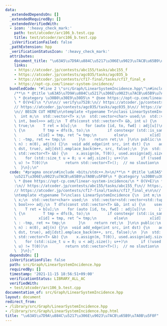 ```yaml
---
data:
  _extendedDependsOn: []
  _extendedRequiredBy: []
  _extendedVerifiedWith:
  - icon: ':heavy_check_mark:'
    path: test/atcoder/arc106_b.test.cpp
    title: test/atcoder/arc106_b.test.cpp
  _isVerificationFailed: false
  _pathExtension: hpp
  _verificationStatusIcon: ':heavy_check_mark:'
  attributes:
    document_title: "\u63A5\u7D9A\u884C\u5217\u306E\u9023\u7ACB\u65B9\u7A0B\u5F0F"
    links:
    - https://atcoder.jp/contests/abc155/tasks/abc155_f
    - https://atcoder.jp/contests/agc035/tasks/agc035_b
    - https://atcoder.jp/contests/cf17-final/tasks/cf17_final_e
    - https://opt-cp.com/linear-system-incidence/
  bundledCode: "#line 2 \"src/Graph/LinearSystemIncidence.hpp\"\n#include <bits/stdc++.h>\n\
    /**\n * @title \u63A5\u7D9A\u884C\u5217\u306E\u9023\u7ACB\u65B9\u7A0B\u5F0F\n\
    \ * @category \u30B0\u30E9\u30D5\n * @see https://opt-cp.com/linear-system-incidence/\n\
    \ * O(V+E)\n */\n\n// verify\u7528:\n// https://atcoder.jp/contests/abc155/tasks/abc155_f\n\
    // https://atcoder.jp/contests/agc035/tasks/agc035_b\n// https://atcoder.jp/contests/cf17-final/tasks/cf17_final_e\n\
    \n// BEGIN CUT HERE\n\ntemplate <typename T>\nclass LinearSystemIncidence {\n\
    \  int m;\n  std::vector<T> x;\n  std::vector<char> used;\n  std::vector<std::vector<std::tuple<int,\
    \ int, bool>>> adj;\n  T dfs(const std::vector<T> &b, int u) {\n    used[u] =\
    \ true;\n    T ret = b[u];\n    for (auto [id, to, fwd] : adj[u])\n      if (!used[to])\
    \ {\n        T tmp = dfs(b, to);\n        if constexpr (std::is_same_v<T, bool>)\n\
    \          x[id] = tmp, ret ^= tmp;\n        else\n          x[id] = fwd ? tmp\
    \ : -tmp, ret += tmp;\n      }\n    return ret;\n  }\n\n public:\n  LinearSystemIncidence(int\
    \ n) : m(0), adj(n) {}\n  void add_edge(int src, int dst) {\n    adj[src].emplace_back(m,\
    \ dst, true), adj[dst].emplace_back(m++, src, false);\n  }\n  std::vector<T> solve(const\
    \ std::vector<T> &b) {\n    x.assign(m, T(0)), used.assign(adj.size(), false);\n\
    \    for (std::size_t u = 0; u < adj.size(); u++)\n      if (!used[u] && dfs(b,\
    \ u) != T(0))\n        return std::vector<T>();  // no sloution\n    return std::move(x);\n\
    \  }\n};\n"
  code: "#pragma once\n#include <bits/stdc++.h>\n/**\n * @title \u63A5\u7D9A\u884C\
    \u5217\u306E\u9023\u7ACB\u65B9\u7A0B\u5F0F\n * @category \u30B0\u30E9\u30D5\n\
    \ * @see https://opt-cp.com/linear-system-incidence/\n * O(V+E)\n */\n\n// verify\u7528\
    :\n// https://atcoder.jp/contests/abc155/tasks/abc155_f\n// https://atcoder.jp/contests/agc035/tasks/agc035_b\n\
    // https://atcoder.jp/contests/cf17-final/tasks/cf17_final_e\n\n// BEGIN CUT HERE\n\
    \ntemplate <typename T>\nclass LinearSystemIncidence {\n  int m;\n  std::vector<T>\
    \ x;\n  std::vector<char> used;\n  std::vector<std::vector<std::tuple<int, int,\
    \ bool>>> adj;\n  T dfs(const std::vector<T> &b, int u) {\n    used[u] = true;\n\
    \    T ret = b[u];\n    for (auto [id, to, fwd] : adj[u])\n      if (!used[to])\
    \ {\n        T tmp = dfs(b, to);\n        if constexpr (std::is_same_v<T, bool>)\n\
    \          x[id] = tmp, ret ^= tmp;\n        else\n          x[id] = fwd ? tmp\
    \ : -tmp, ret += tmp;\n      }\n    return ret;\n  }\n\n public:\n  LinearSystemIncidence(int\
    \ n) : m(0), adj(n) {}\n  void add_edge(int src, int dst) {\n    adj[src].emplace_back(m,\
    \ dst, true), adj[dst].emplace_back(m++, src, false);\n  }\n  std::vector<T> solve(const\
    \ std::vector<T> &b) {\n    x.assign(m, T(0)), used.assign(adj.size(), false);\n\
    \    for (std::size_t u = 0; u < adj.size(); u++)\n      if (!used[u] && dfs(b,\
    \ u) != T(0))\n        return std::vector<T>();  // no sloution\n    return std::move(x);\n\
    \  }\n};"
  dependsOn: []
  isVerificationFile: false
  path: src/Graph/LinearSystemIncidence.hpp
  requiredBy: []
  timestamp: '2021-11-15 18:56:51+09:00'
  verificationStatus: LIBRARY_ALL_AC
  verifiedWith:
  - test/atcoder/arc106_b.test.cpp
documentation_of: src/Graph/LinearSystemIncidence.hpp
layout: document
redirect_from:
- /library/src/Graph/LinearSystemIncidence.hpp
- /library/src/Graph/LinearSystemIncidence.hpp.html
title: "\u63A5\u7D9A\u884C\u5217\u306E\u9023\u7ACB\u65B9\u7A0B\u5F0F"
---
```

